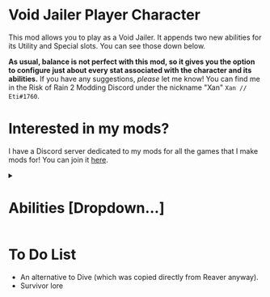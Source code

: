 # Void Jailer Player Character

This mod allows you to play as a Void Jailer. It appends two new abilities for its Utility and Special slots. You can see those down below.

**As usual, balance is not perfect with this mod, so it gives you the option to configure just about every stat associated with the character and its abilities.** If you have any suggestions, *please* let me know! You can find me in the Risk of Rain 2 Modding Discord under the nickname "Xan" `Xan // Eti#1760`.

# Interested in my mods?
I have a Discord server dedicated to my mods for all the games that I make mods for! You can join it [here](https://discord.gg/YGJ7a44UEE).

<details>
<summary><h1>Abilities [Dropdown...]</h1></summary>

## NOTE: All stats surrounded by [brackets] can be changed in the mod's configuration to best tailor the mod to your desired experience.
This includes all base stats like damage, movement speed, armor, shield, crit chance, etc. Configure it all.

| Icon                                                                                                          | Name               | Type      | Description                                                                                                                                                                                                                                                                                                       |
|---------------------------------------------------------------------------------------------------------------|--------------------|-----------|-------------------------------------------------------------------------------------------------------------------------------------------------------------------------------------------------------------------------------------------------------------------------------------------------------------------|
| ![Void Jailer Portrait](https://github.com/EtiTheSpirit/Images/blob/main/VoidJailerMod/Portrait256.png?raw=true) | Void Entity        | Passive   | The Void Jailer inherits all of the benefits and drawbacks of its kin. Upon death, **Reave** is triggered, firing a small black hole that instantly kills all monsters *and players* caught within. [The Void Jailer is immune to Void Fog, and will not take damage within Void Seeds or when outside of a focus.] |
| ![Spike Icon](https://github.com/EtiTheSpirit/Images/blob/main/VoidJailerMod/Spike.png?raw=true) | Spike              | Primary   | Fire a burst of Void Darts from your claw, dealing [12]x[125]% damage. Damage is boosted by [200]% on targets that are **Nullified** or **Tethered**.                                                                                                                                                                 |
| ![Bind Icon](https://github.com/EtiTheSpirit/Images/blob/main/VoidJailerMod/Bind.png?raw=true)                | Bind               | Secondary | Latch onto an enemy from a distance, applying a force that tries to pull them directly in front of you. Deals [80]% damage and inflicts **Nullify** for [10] seconds ([5] on bosses). Heals [15]% maximum health.                                                                                                                                  |
| ![Dive Icon](https://github.com/EtiTheSpirit/Images/blob/main/VoidJailerMod/Dive2.png?raw=true)               | Dive               | Utility   | Propel yourself through the void at [400]% movement speed for [1] second, healing [10]% maximum health. Gain **Immunity** and **Invisiblity** while away.                                                                                                                                                         |
| ![Perforate Icon](https://github.com/EtiTheSpirit/Images/blob/main/VoidJailerMod/Perforate.png?raw=true)      | Fury of the Warden | Special   | Become enraged, gaining **Fury** for [10] seconds. Replaces **Spike** with **Perforate**. Perforate dramatically increases the firerate and damage of **Spike**, altering it to fire [3] Void Darts that each do [300]% of Spike's total damage. The firerate is changed to a linear scale of 2.5 shots per second, per 1 unit of attack speed. |                                                                                                                                                            

</details>


# To Do List
* An alternative to Dive (which was copied directly from Reaver anyway).
* Survivor lore
